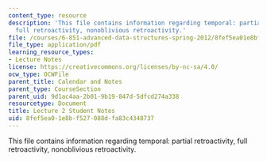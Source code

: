 ```yaml
---
content_type: resource
description: 'This file contains information regarding temporal: partial retroactivity,
  full retroactivity, nonoblivious retroactivity.'
file: /courses/6-851-advanced-data-structures-spring-2012/8fef5ea01e8bf527088dfa83c4348737_MIT6_851S12_L2.pdf
file_type: application/pdf
learning_resource_types:
- Lecture Notes
license: https://creativecommons.org/licenses/by-nc-sa/4.0/
ocw_type: OCWFile
parent_title: Calendar and Notes
parent_type: CourseSection
parent_uid: 9d1ac4aa-2b01-9b19-847d-5dfcd274a338
resourcetype: Document
title: Lecture 2 Student Notes
uid: 8fef5ea0-1e8b-f527-088d-fa83c4348737
---
```

This file contains information regarding temporal: partial retroactivity, full retroactivity, nonoblivious retroactivity.